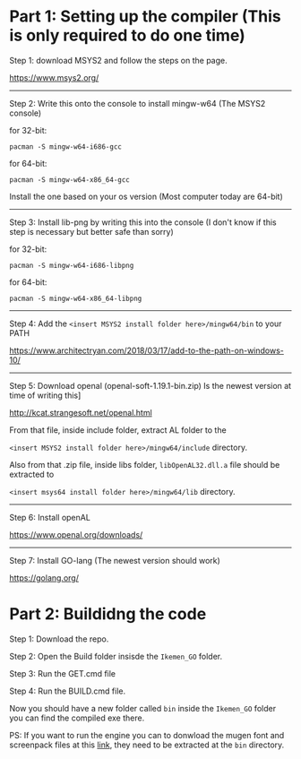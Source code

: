 # Part 1: Setting up the compiler (This is only required to do one time)

Step 1: download MSYS2 and follow the steps on the page.

https://www.msys2.org/

--------------------------------------------------------------------------------------------------------------------------------------------

Step 2: Write this onto the console to install mingw-w64 (The MSYS2 console)

for 32-bit:

`pacman -S mingw-w64-i686-gcc`

for 64-bit:

`pacman -S mingw-w64-x86_64-gcc`

Install the one based on your os version (Most computer today are 64-bit)

--------------------------------------------------------------------------------------------------------------------------------------------

Step 3: Install lib-png by writing this into the console (I don't know if this step is necessary but better safe than sorry)

for 32-bit:

`pacman -S mingw-w64-i686-libpng`

for 64-bit:

`pacman -S mingw-w64-x86_64-libpng`

--------------------------------------------------------------------------------------------------------------------------------------------

Step 4: Add the `<insert MSYS2 install folder here>/mingw64/bin` to your PATH

https://www.architectryan.com/2018/03/17/add-to-the-path-on-windows-10/

--------------------------------------------------------------------------------------------------------------------------------------------

Step 5: Download openal (openal-soft-1.19.1-bin.zip) Is the newest version at time of writing this]

http://kcat.strangesoft.net/openal.html

From that file, inside include folder, extract AL folder to the

`<insert MSYS2 install folder here>/mingw64/include` directory.

Also from that .zip file, inside libs folder, `libOpenAL32.dll.a` file should be extracted to

`<insert msys64 install folder here>/mingw64/lib` directory.

--------------------------------------------------------------------------------------------------------------------------------------------

Step 6: Install openAL

https://www.openal.org/downloads/

--------------------------------------------------------------------------------------------------------------------------------------------

Step 7: Install GO-lang (The newest version should work)

https://golang.org/

# Part 2: Buildidng the code

Step 1: Download the repo.

Step 2: Open the Build folder insisde the `Ikemen_GO` folder.

Step 3: Run the GET.cmd file

Step 4: Run the BUILD.cmd file.

Now you should have a new folder called `bin` inside the `Ikemen_GO` folder you can find the compiled exe there.

PS: If you want to run the engine you can to donwload the mugen font and screenpack files at this [link](https://github.com/Windblade-GR01/Ikemen_GO-Elecbyte-Screenpack),
they need to be extracted at the `bin` directory.